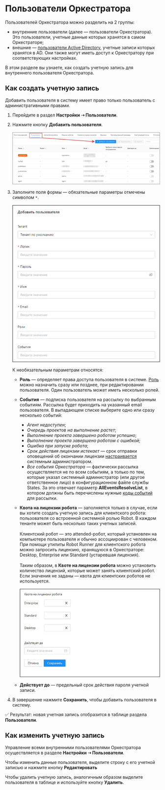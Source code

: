 # Пользователи Оркестратора

Пользователей Оркестратора можно разделить на 2 группы:
* внутренние пользователи (далее — пользователи Оркестратора). Это пользователи, учетные данные которых хранятся в самом Оркестраторе;
* внешние — [пользователи Active Directory](https://docs.primo-rpa.ru/primo-rpa/orchestrator/settings/users/ad-users), учетные записи которых хранятся в AD. Они также могут иметь доступ к Оркестратору при соответствующих настройках.

В этом разделе вы узнаете, как создать учетную запись для внутреннего пользователя Оркестратора.

## Как создать учетную запись
Добавить пользователя в систему имеет право только пользователь с административными правами.

1. Перейдите в раздел **Настройки ➝ Пользователи**.
2. Нажмите кнопку **Добавить пользователя**.\
   \
   ![](<../../../.gitbook/assets/users-ui.png>)

3. Заполните поля формы — обязательные параметры отмечены символом `*`.\
   \
   ![](<../../../.gitbook/assets/add-user-ui-1.png>)

   К необязательным параметрам относятся: 
   * **Роль** — определяет права доступа пользователя в системе. [Роль]((https://docs.primo-rpa.ru/primo-rpa/orchestrator/settings/users/roles)) можно назначить сразу или позднее, при редактировании пользователя. Один пользователь может иметь несколько ролей. 
   * **События** — подписка пользователя на рассылку по выбранным событиям. Рассылка будет приходить на указанный email пользователя. В выпадающем списке выберите одно или сразу несколько событий:
     * *Агент недоступен*;
     * *Очередь проектов на выполнение растет*;
     * *Выполнение проекта завершено роботом успешно*;
     * *Выполнение проекта завершено роботом с ошибкой;*
     * *Ошибка при запуске робота*;
     * *Срок действия лицензии истекает* — срок отправки оповещений об окончании лицензии [настраивается](https://docs.primo-rpa.ru/primo-rpa/orchestrator/fine-tuning/notification-settings) системным администратором.
     * *Все события Оркестратора* — фактически рассылка осуществляется не по всем событиям, а только по тем, которые указал системный администратор (или другое ответственное лицо) в конфигурационном файле службы States. За это отвечает параметр **AllEventsResolveList**, в котором должны быть перечислены нужные [коды событий](https://docs.primo-rpa.ru/primo-rpa/orchestrator/appendix/appendix3) для рассылки.

   * **Квота на лицензии робота** — заполняется только в случае, если вы хотите создать учетную запись для клиентского робота: пользователя со встроенной системной ролью Robot. В каждом тенанте может быть несколько таких учетных записей.\
     \
     Клиентский робот — это attended-робот, который установлен на компьютере пользователя и обычно ассоциирован с человеком. При помощи утилиты Robot Runner для клиентского робота можно запросить лицензию, хранящуюся в Оркестраторе: Desktop, Enterprise или Standard (устаревшая лицензия).\
     \
     Таким образом, в **Квоте на лицензии робота** можно установить количество лицензий, которые может занять клиентский робот. Если значения не заданы — квота для клиентских роботов не используется.\
     \
     ![](<../../../.gitbook/assets/add-user-ui-2.png>)

   * **Действует до** — предельный срок действия пароля учетной записи. 

4. В завершение нажмите **Сохранить**, чтобы добавить пользователя в систему.

:white_check_mark: Результат: новая учетная запись отобразится в таблице раздела **Пользователи**. 

## Как изменить учетную запись

Управление всеми внутренними пользователями Оркестратора осуществляется в разделе **Настройки ➝ Пользователи**. 

Чтобы изменить данные пользователя, выделите строку с его учетной записью и нажмите кнопку **Редактировать**

Чтобы удалить учетную запись, аналогичным образом выделите пользователя в таблице и используйте кнопку **Удалить**.
